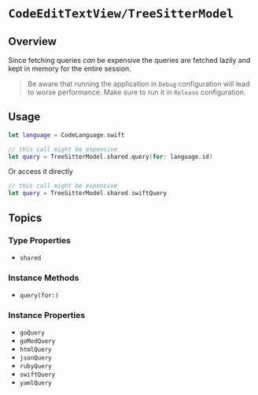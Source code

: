 # ``CodeEditTextView/TreeSitterModel``

## Overview

Since fetching queries *can* be expensive the queries are fetched lazily and kept in memory for the entire session.

> Be aware that running the application in `Debug` configuration will lead to worse performance. Make sure to run it in `Release` configuration.

## Usage

```swift
let language = CodeLanguage.swift

// this call might be expensive
let query = TreeSitterModel.shared.query(for: language.id)
```
Or access it directly
```swift
// this call might be expensive
let query = TreeSitterModel.shared.swiftQuery
```

## Topics

### Type Properties

- ``shared``

### Instance Methods

- ``query(for:)``

### Instance Properties

- ``goQuery``
- ``goModQuery``
- ``htmlQuery``
- ``jsonQuery``
- ``rubyQuery``
- ``swiftQuery``
- ``yamlQuery``
